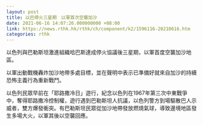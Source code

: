 ```yaml
---
layout: post
title: 以巴停火三星期　以軍首次空襲加沙
date: 2021-06-16 14:07:26.000000000 +08:00
link: https://news.rthk.hk/rthk/ch/component/k2/1596116-20210616.htm
categories: rthk
---
```


以色列與巴勒斯坦激進組織哈巴斯達成停火協議後三星期，以軍首度空襲加沙地區。

以軍出動戰機轟炸加沙地帶多處目標，並在聲明中表示已準備好就來自加沙的持續恐怖主義行為重新戰鬥。

以色列民眾早前在「耶路撒冷日」遊行，紀念以色列在1967年第三次中東戰爭中，奪得耶路撒冷控制權，遊行遇到巴勒斯坦人抗議，以色列警方到場驅散巴人示威者，雙方爆發衝突。有巴勒斯坦民眾從加沙地帶發放燃燒氣球，導致邊境地區發生多場大火，以軍其後以空襲回應。
